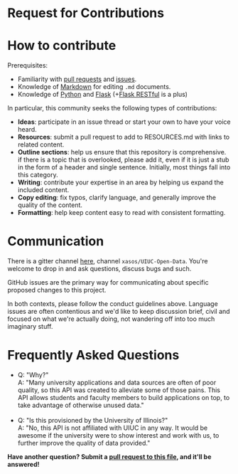 # Request for Contributions

# How to contribute

Prerequisites:

- Familiarity with [pull requests](https://help.github.com/articles/using-pull-requests) and [issues](https://guides.github.com/features/issues/).
- Knowledge of [Markdown](https://help.github.com/articles/markdown-basics/) for editing `.md` documents.
- Knowledge of [Python](https://www.python.org/) and [Flask](http://flask.pocoo.org/) (+[Flask RESTful](flask-restful-cn.readthedocs.org/en/latest/) is a plus)

In particular, this community seeks the following types of contributions:

- **Ideas**: participate in an issue thread or start your own to have your voice
heard.
- **Resources**: submit a pull request to add to RESOURCES.md with links to related content.
- **Outline sections**: help us ensure that this repository is comprehensive. if
there is a topic that is overlooked, please add it, even if it is just a stub
in the form of a header and single sentence. Initially, most things fall into
this category.
- **Writing**: contribute your expertise in an area by helping us expand the included
content.
- **Copy editing**: fix typos, clarify language, and generally improve the quality
of the content.
- **Formatting**: help keep content easy to read with consistent formatting.

# Communication

There is a gitter channel [here](https://gitter.im/xasos/UIUC-Open-Data), channel `xasos/UIUC-Open-Data`. You're
welcome to drop in and ask questions, discuss bugs and such.

GitHub issues are the primary way for communicating about specific proposed
changes to this project.

In both contexts, please follow the conduct guidelines above. Language issues
are often contentious and we'd like to keep discussion brief, civil and focused
on what we're actually doing, not wandering off into too much imaginary stuff.

# Frequently Asked Questions

 - Q: "Why?"<br>
   A: "Many university applications and data sources are often of poor quality, so this API was created to alleviate some of those pains. This API allows students and faculty members to build applications on top, to take advantage of otherwise unused data."<br><br>
 - Q: "Is this provisioned by the University of Illinois?"<br>
   A: "No, this API is not affiliated with UIUC in any way. It would be awesome if the university were to show interest and work with us, to further improve the quality of data provided."

**Have another question? Submit a [pull request to this file](https://github.com/xasos/UIUC-Open-Data/compare?expand=1), and it'll be answered!**
